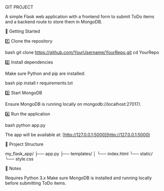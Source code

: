GIT PROJECT


A simple Flask web application with a frontend form to submit ToDo items and a backend route to store them in MongoDB.

 🚀 Getting Started

 1️⃣ Clone the repository

bash
git clone https://github.com/YourUsername/YourRepo.git
cd YourRepo


 2️⃣ Install dependencies

Make sure Python and pip are installed:

bash
pip install r requirements.txt


 3️⃣ Start MongoDB

Ensure MongoDB is running locally on mongodb://localhost:27017/.

 4️⃣ Run the application

bash
python app.py


The app will be available at: [http://127.0.0.1:5000](http://127.0.0.1:5000)



 📝 Project Structure


my_flask_app/
├── app.py
├── templates/
│   └── index.html
└── static/
    └── style.css




 📌 Notes

 Requires Python 3.x
 Make sure MongoDB is installed and running locally before submitting ToDo items.



